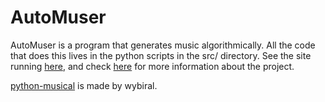 # AutoMuser

AutoMuser is a program that generates music algorithmically. All the code that does this lives in the python scripts in the src/ directory. See the site running [here](https://automuser.herokuapp.com/), and check [here](https://automuser.herokuapp.com/about) for more information about the project.

[python-musical](https://github.com/wybiral/python-musical) is made by wybiral.